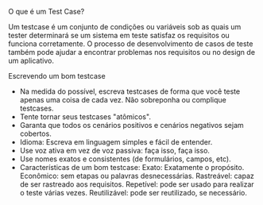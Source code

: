 O que é um Test Case?

Um testcase é um conjunto de condições ou variáveis sob as quais um tester determinará se um sistema em teste satisfaz os requisitos ou funciona corretamente. O processo de desenvolvimento de casos de teste também pode ajudar a encontrar problemas nos requisitos ou no design de um aplicativo.

Escrevendo um bom testcase

 - Na medida do possível, escreva testcases de forma que você teste apenas uma coisa de cada vez. Não sobreponha ou complique testcases.
 - Tente tornar seus testcases "atômicos".
 - Garanta que todos os cenários positivos e cenários negativos sejam cobertos.
 - Idioma: Escreva em linguagem simples e fácil de entender.
 - Use voz ativa em vez de voz passiva: faça isso, faça isso.
 - Use nomes exatos e consistentes (de formulários, campos, etc).
 - Características de um bom testcase:
    Exato: Exatamente o propósito.
    Econômico: sem etapas ou palavras desnecessárias.
    Rastreável: capaz de ser rastreado aos requisitos.
    Repetível: pode ser usado para realizar o teste várias vezes.
    Reutilizável: pode ser reutilizado, se necessário.
